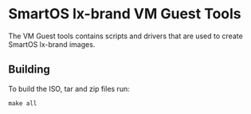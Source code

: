 # SmartOS lx-brand VM Guest Tools

The VM Guest tools contains scripts and drivers that are used to create SmartOS lx-brand images.


## Building

To build the ISO, tar and zip files run:

```
make all
```